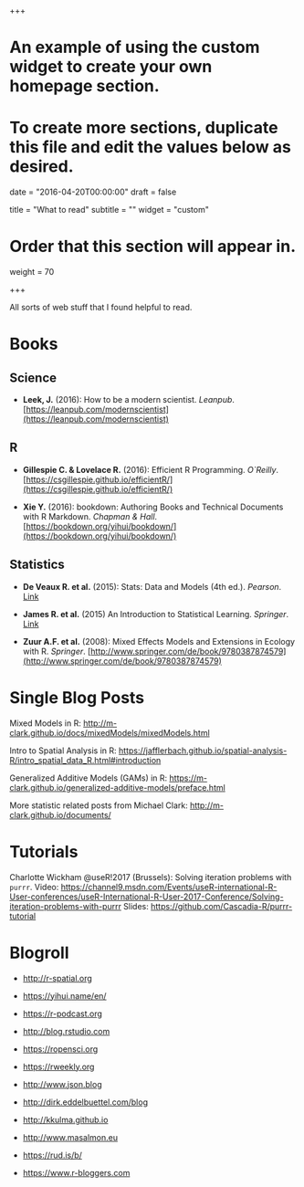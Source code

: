 +++
# An example of using the custom widget to create your own homepage section.
# To create more sections, duplicate this file and edit the values below as desired.

date = "2016-04-20T00:00:00"
draft = false

title = "What to read"
subtitle = ""
widget = "custom"

# Order that this section will appear in.
weight = 70

+++

All sorts of web stuff that I found helpful to read.

# Books

## Science

- **Leek, J.** (2016): How to be a modern scientist. *Leanpub*. [https://leanpub.com/modernscientist](https://leanpub.com/modernscientist)

## R

- **Gillespie C. & Lovelace R.** (2016): Efficient R Programming. *O`Reilly*. [https://csgillespie.github.io/efficientR/](https://csgillespie.github.io/efficientR/)

- **Xie Y.** (2016): bookdown: Authoring Books and Technical Documents with R Markdown. *Chapman & Hall*.  [https://bookdown.org/yihui/bookdown/](https://bookdown.org/yihui/bookdown/)

## Statistics

- **De Veaux R. et al.** (2015): Stats: Data and Models (4th ed.). *Pearson*. [Link](http://www.pearson.com.au/products/D-G-Deveaux-Velleman/Stats-Data-and-Models-Global-Edition/9781292101637?R=9781292101637)

- **James R. et al.** (2015) An Introduction to Statistical Learning. *Springer*. [Link](http://www-bcf.usc.edu/~gareth/ISL/)

- **Zuur A.F. et al.** (2008): Mixed Effects Models and Extensions in Ecology with R. *Springer*. [http://www.springer.com/de/book/9780387874579](http://www.springer.com/de/book/9780387874579)

# Single Blog Posts

Mixed Models in R: http://m-clark.github.io/docs/mixedModels/mixedModels.html

Intro to Spatial Analysis in R: https://jafflerbach.github.io/spatial-analysis-R/intro_spatial_data_R.html#introduction

Generalized Additive Models (GAMs) in R: https://m-clark.github.io/generalized-additive-models/preface.html

More statistic related posts from Michael Clark: http://m-clark.github.io/documents/

# Tutorials

Charlotte Wickham @useR!2017 (Brussels): Solving iteration problems with `purrr`. 
Video: https://channel9.msdn.com/Events/useR-international-R-User-conferences/useR-International-R-User-2017-Conference/Solving-iteration-problems-with-purrr
Slides: https://github.com/Cascadia-R/purrr-tutorial

# Blogroll

* http://r-spatial.org

* https://yihui.name/en/

* https://r-podcast.org

* http://blog.rstudio.com

* https://ropensci.org

* https://rweekly.org

* http://www.json.blog

* http://dirk.eddelbuettel.com/blog

* http://kkulma.github.io

* http://www.masalmon.eu

* https://rud.is/b/

* https://www.r-bloggers.com
